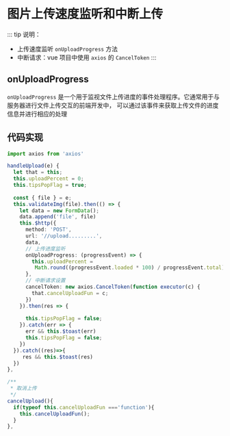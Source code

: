 
# 图片上传速度监听和中断上传


::: tip 说明：
- 上传速度监听  `onUploadProgress`  方法
- 中断请求：vue 项目中使用 `axios` 的 `CancelToken`
:::


## onUploadProgress
`onUploadProgress` 是一个用于监视文件上传进度的事件处理程序。它通常用于与服务器进行文件上传交互的前端开发中，
可以通过该事件来获取上传文件的进度信息并进行相应的处理


## 代码实现
```ts
import axios from 'axios'

handleUpload(e) {
  let that = this;
  this.uploadPercent = 0;
  this.tipsPopFlag = true;
  
  const { file } = e;
  this.validateImg(file).then(() => {
    let data = new FormData();
    data.append('file', file)
    this.$http({
      method: 'POST',
      url: '//upload.........',
      data,
      // 上传进度监听
      onUploadProgress: (progressEvent) => {
        this.uploadPercent =
         Math.round((progressEvent.loaded * 100) / progressEvent.total);
      },
      // 中断请求设置
      cancelToken: new axios.CancelToken(function executor(c) {
        that.cancelUploadFun = c;
      })
    }).then(res => {
        
      this.tipsPopFlag = false;
    }).catch(err => {
      err && this.$toast(err)
      this.tipsPopFlag = false;
    })
  }).catch((res)=>{
     res && this.$toast(res)
  })
},

/**
 * 取消上传
 */
cancelUpload(){
  if(typeof this.cancelUploadFun ==='function'){
    this.cancelUploadFun();
  }
},
```